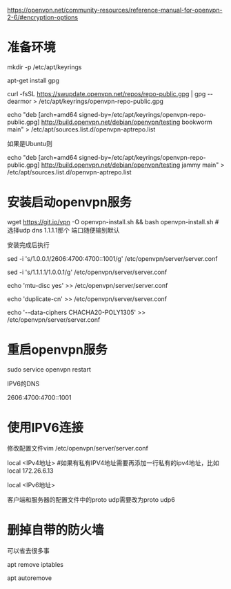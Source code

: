 https://openvpn.net/community-resources/reference-manual-for-openvpn-2-6/#encryption-options

# 准备环境

mkdir -p /etc/apt/keyrings

apt-get install gpg

curl -fsSL https://swupdate.openvpn.net/repos/repo-public.gpg | gpg --dearmor > /etc/apt/keyrings/openvpn-repo-public.gpg

echo "deb [arch=amd64 signed-by=/etc/apt/keyrings/openvpn-repo-public.gpg] http://build.openvpn.net/debian/openvpn/testing bookworm main" > /etc/apt/sources.list.d/openvpn-aptrepo.list

如果是Ubuntu则

echo "deb [arch=amd64 signed-by=/etc/apt/keyrings/openvpn-repo-public.gpg] http://build.openvpn.net/debian/openvpn/testing jammy main" > /etc/apt/sources.list.d/openvpn-aptrepo.list

# 安装启动openvpn服务

wget https://git.io/vpn -O openvpn-install.sh && bash openvpn-install.sh
             \# 选择udp dns 1.1.1.1那个 端口随便输别默认

安装完成后执行

sed -i 's/1.0.0.1/2606:4700:4700::1001/g' /etc/openvpn/server/server.conf

sed -i 's/1.1.1.1/1.0.0.1/g' /etc/openvpn/server/server.conf

echo 'mtu-disc yes' >> /etc/openvpn/server/server.conf

echo 'duplicate-cn' >> /etc/openvpn/server/server.conf

echo '--data-ciphers CHACHA20-POLY1305' >> /etc/openvpn/server/server.conf

# 重启openvpn服务

sudo service openvpn restart

IPV6的DNS

2606:4700:4700::1001



# 使用IPV6连接

修改配置文件vim /etc/openvpn/server/server.conf

local <IPv4地址> #如果有私有IPV4地址需要再添加一行私有的ipv4地址，比如local 172.26.6.13

local <IPv6地址>

客户端和服务器的配置文件中的proto udp需要改为proto udp6

# 删掉自带的防火墙

可以省去很多事

apt remove iptables

apt autoremove
